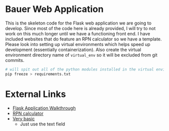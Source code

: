 # Bauer Web Application

This is the skeleton code for the Flask web application we are going to develop.
Since most of the code here is already provided, I will try to not work on this much longer until we have a functioning front end.
I have included websites that do feature an RPN calculator so we have a template.
Please look into setting up virtual environments which helps speed up development (essentially containerization).
Also create the virtual environment directory name of `virtual_env` so it will be excluded from git commits.

```bash
# will spit out all of the python modules installed in the virtual environment.
pip freeze > requirements.txt
```

# External Links

- [Flask Application Walkthrough](https://www.youtube.com/playlist?list=PL-osiE80TeTs4UjLw5MM6OjgkjFeUxCYH)
- [RPN calculator](http://www.alcula.com/calculators/rpn/)
- [Very basic](https://www.dcode.fr/reverse-polish-notation)
  - Just use the text field
